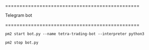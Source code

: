 
===============================================

Telegram bot

===============================================

```
pm2 start bot.py --name tetra-trading-bot --interpreter python3
```
```
pm2 stop bot.py
```

